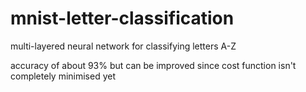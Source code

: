 # mnist-letter-classification
multi-layered neural network for classifying letters A-Z

accuracy of about 93% but can be improved since cost function isn't completely minimised yet
